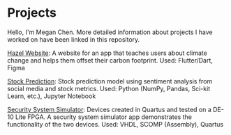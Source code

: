 # Projects
Hello, I'm Megan Chen. More detailed information about projects I have worked on have been linked in this repository. 

[Hazel Website](https://github.com/meganc46/Projects/blob/main/README-Hazel.md): A website for an app that teaches users about climate change and helps them offset their carbon footprint. Used: Flutter/Dart, Figma

[Stock Prediction](https://github.com/meganc46/Projects/blob/main/README-Stocks.md): Stock prediction model using sentiment analysis from social media and stock metrics. Used: Python (NumPy, Pandas, Sci-kit Learn, etc.), Jupyter Notebook 

[Security System Simulator](https://github.com/meganc46/Projects/blob/main/README-Security.md): Devices created in Quartus and tested on a DE-10 Lite FPGA. A security system simulator app demonstrates the functionality of the two devices. Used: VHDL, SCOMP (Assembly), Quartus
